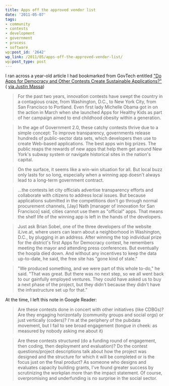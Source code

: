 ```yaml
---
title: Apps off the approved vendor list
date: '2011-05-07'
tags:
- community
- contests
- development
- government
- process
- software
wp:post_id: '2642'
wp_link: /2011/05/apps-off-the-approved-vendor-list/
wp:post_type: post
---
```


I ran across a year-old article I had bookmarked from GovTech entitled ["Do Apps for Democracy and Other Contests Create Sustainable Applications?"](http://www.govtech.com/e-government/Do-Apps-for-Democracy-and-Other.html?id=765522&story_pg=1&full=1) ( [via Justin Massa](http://www.justinmassa.com/))

> For the past two years, innovation contests have swept the country in a contagious craze, from Washington, D.C., to New York City, from San Francisco to Portland. Even first lady Michelle Obama got in on the action in March when she launched Apps for Healthy Kids as part of her campaign aimed to end childhood obesity within a generation.

>

> In the age of Government 2.0, these catchy contests thrive due to a simple concept: To improve transparency, governments release hundreds of public-sector data sets, which developers then use to create Web-based applications. The best apps win big prizes. The public reaps the rewards of new apps that help them get around New York's subway system or navigate historical sites in the nation's capital.

>

> On the surface, it seems like a win-win situation for all. But local buzz only lasts for so long, especially when a winning app doesn't always lead to a long-term government contract.

>

> ...the contests let city officials advertise transparency efforts and collaborate with citizens to address local issues. But because applications submitted in the competitions don't go through normal procurement channels, [Jay] Nath [manager of innovation for San Francisco] said, cities cannot use them as "official" apps. That means the shelf life of the winning app is left in the hands of the developers.

>

> Just ask Brian Sobel, one of the three developers of the website iLive.at, where users can learn about a neighborhood in Washington, D.C., by plugging in an address. After winning the top individual prize for the district's first Apps for Democracy contest, he remembers meeting the mayor and attending press conferences. But eventually the hoopla died down. And without any incentives to keep the data up-to-date, he said, the free site has "gone kind of stale."

>

> "We produced something, and we were part of this whole to-do," he said. "That was great. But there was no next step, so we all went back to our gainfully employed ventures. They could have asked us to buy a next phase of the project, but they didn't because they didn't have the infrastructure set up for that."

At the time, I left this note in Google Reader:

> Are these contests done in concert with other initiatives (like CDBGs)? Are they engaging horizontally (community groups and social orgs) or just vertically (coders)? I'm at the periphery of the pubdata movement, but I fail to see broad engagement (tongue in cheek: as measured by nobody asking me about it)

>

> Are these contests structured (do a funding round of engagement, then coding, then deployment and evaluation)? Do the contest questions/project descriptions talk about how the project was designed and the structure for which it will be completed or is the focus just on the final product? As someone who designs and evaluates capacity building grants, I've found greater success by scrutinizing the workplan more than the impact statement. Of course, overpromising and underfunding is no surprise in the social sector.

 
